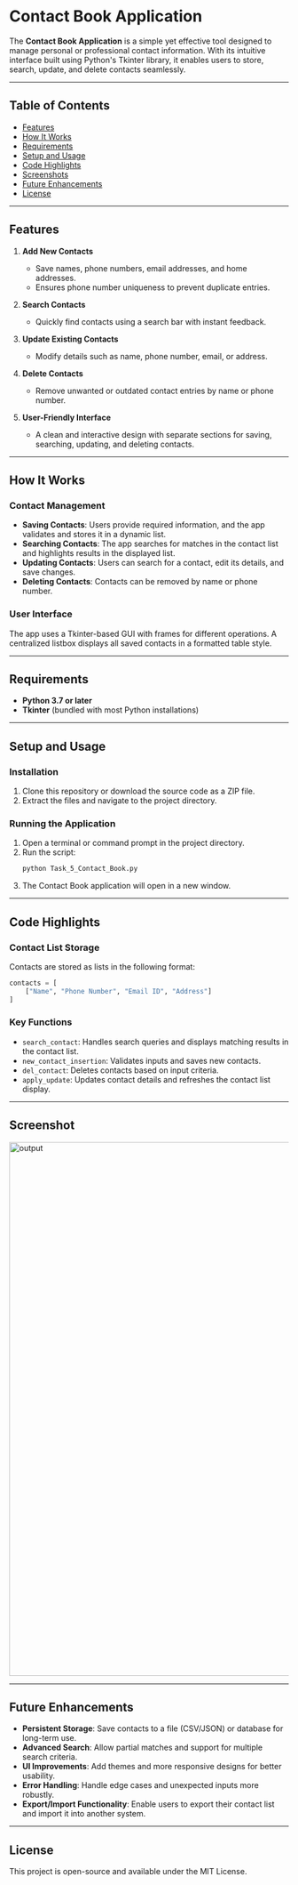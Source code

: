 # Contact Book Application  

The **Contact Book Application** is a simple yet effective tool designed to manage personal or professional contact information. With its intuitive interface built using Python's Tkinter library, it enables users to store, search, update, and delete contacts seamlessly.  

---

## Table of Contents  
- [Features](#features)  
- [How It Works](#how-it-works)  
- [Requirements](#requirements)  
- [Setup and Usage](#setup-and-usage)  
- [Code Highlights](#code-highlights)
- [Screenshots](#screenshots)  
- [Future Enhancements](#future-enhancements)  
- [License](#license)  

---

## Features  

1. **Add New Contacts**  
   - Save names, phone numbers, email addresses, and home addresses.  
   - Ensures phone number uniqueness to prevent duplicate entries.  

2. **Search Contacts**  
   - Quickly find contacts using a search bar with instant feedback.  

3. **Update Existing Contacts**  
   - Modify details such as name, phone number, email, or address.  

4. **Delete Contacts**  
   - Remove unwanted or outdated contact entries by name or phone number.  

5. **User-Friendly Interface**  
   - A clean and interactive design with separate sections for saving, searching, updating, and deleting contacts.  

---

## How It Works  

### Contact Management  
- **Saving Contacts**: Users provide required information, and the app validates and stores it in a dynamic list.  
- **Searching Contacts**: The app searches for matches in the contact list and highlights results in the displayed list.  
- **Updating Contacts**: Users can search for a contact, edit its details, and save changes.  
- **Deleting Contacts**: Contacts can be removed by name or phone number.  

### User Interface  
The app uses a Tkinter-based GUI with frames for different operations. A centralized listbox displays all saved contacts in a formatted table style.  

---

## Requirements  

- **Python 3.7 or later**  
- **Tkinter** (bundled with most Python installations)  

---

## Setup and Usage  

### Installation  

1. Clone this repository or download the source code as a ZIP file.  
2. Extract the files and navigate to the project directory.  

### Running the Application  

1. Open a terminal or command prompt in the project directory.  
2. Run the script:  
   ```bash  
   python Task_5_Contact_Book.py  
   ```  
3. The Contact Book application will open in a new window.  

---

## Code Highlights  

### Contact List Storage  
Contacts are stored as lists in the following format:  
```python  
contacts = [  
    ["Name", "Phone Number", "Email ID", "Address"]  
]  
```  

### Key Functions  
- `search_contact`: Handles search queries and displays matching results in the contact list.  
- `new_contact_insertion`: Validates inputs and saves new contacts.  
- `del_contact`: Deletes contacts based on input criteria.  
- `apply_update`: Updates contact details and refreshes the contact list display.  

---

## Screenshot
<img width="960" alt="output" src="https://github.com/user-attachments/assets/7abb22e7-351c-4d03-a344-37c0579cfbdf" />

---

## Future Enhancements  

- **Persistent Storage**: Save contacts to a file (CSV/JSON) or database for long-term use.  
- **Advanced Search**: Allow partial matches and support for multiple search criteria.  
- **UI Improvements**: Add themes and more responsive designs for better usability.  
- **Error Handling**: Handle edge cases and unexpected inputs more robustly.  
- **Export/Import Functionality**: Enable users to export their contact list and import it into another system.  

---

## License  

This project is open-source and available under the MIT License.  

